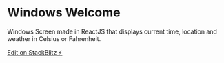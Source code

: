 # Windows Welcome

Windows Screen made in ReactJS that displays current time, location and weather in Celsius or Fahrenheit.

[Edit on StackBlitz ⚡️](https://stackblitz.com/edit/windowslogin)
